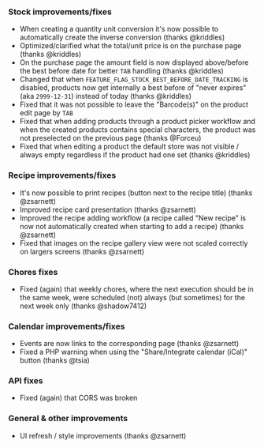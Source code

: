 ### Stock improvements/fixes
- When creating a quantity unit conversion it's now possible to automatically create the inverse conversion (thanks @kriddles)
- Optimized/clarified what the total/unit price is on the purchase page (thanks @kriddles)
- On the purchase page the amount field is now displayed above/before the best before date for better `TAB` handling (thanks @kriddles)
- Changed that when `FEATURE_FLAG_STOCK_BEST_BEFORE_DATE_TRACKING` is disabled, products now get internally a best before of "never expires" (aka `2999-12-31`) instead of today (thanks @kriddles)
- Fixed that it was not possible to leave the "Barcode(s)" on the product edit page by `TAB`
- Fixed that when adding products through a product picker workflow and when the created products contains special characters, the product was not preselected on the previous page (thanks @Forceu)
- Fixed that when editing a product the default store was not visible / always empty regardless if the product had one set (thanks @kriddles)

### Recipe improvements/fixes
- It's now possible to print recipes (button next to the recipe title) (thanks @zsarnett)
- Improved recipe card presentation (thanks @zsarnett)
- Improved the recipe adding workflow (a recipe called "New recipe" is now not automatically created when starting to add a recipe) (thanks @zsarnett)
- Fixed that images on the recipe gallery view were not scaled correctly on largers screens (thanks @zsarnett)

### Chores fixes
- Fixed (again) that weekly chores, where the next execution should be in the same week, were scheduled (not) always (but sometimes) for the next week only (thanks @shadow7412)

### Calendar improvements/fixes
- Events are now links to the corresponding page (thanks @zsarnett)
- Fixed a PHP warning when using the "Share/Integrate calendar (iCal)" button (thanks @tsia)

### API fixes
- Fixed (again) that CORS was broken

### General & other improvements
- UI refresh / style improvements (thanks @zsarnett)
